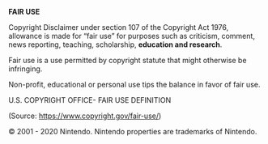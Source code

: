 **FAIR USE**

Copyright Disclaimer under section 107 of the Copyright Act 1976, allowance is made for “fair use” for purposes such as criticism, comment, news reporting, teaching, scholarship, **education and research**.

Fair use is a use permitted by copyright statute that might otherwise be infringing. 

Non-profit, educational or personal use tips the balance in favor of fair use. 

U.S. COPYRIGHT OFFICE- FAIR USE DEFINITION

(Source: https://www.copyright.gov/fair-use/)

© 2001 - 2020 Nintendo. Nintendo properties are trademarks of Nintendo. 

